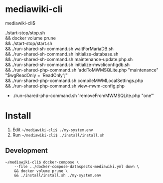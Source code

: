 # mediawiki-cli

mediawiki-cli$

./start-stop/stop.sh \
&& docker volume prune \
&& ./start-stop/start.sh \
&& ./run-shared-sh-command.sh waitForMariaDB.sh \
&& ./run-shared-sh-command.sh initialize-database.sh \
&& ./run-shared-sh-command.sh maintenance-update.php.sh \
&& ./run-shared-sh-command.sh initialize-mwcliconfigdb.sh \
&& ./run-shared-php-command.sh 'addToMWMSQLite.php "maintenance" "\$wgReadOnly = 'ReadOnly';"' \
&& ./run-shared-php-command.sh compileMWMLocalSettings.php \
&& ./run-shared-php-command.sh view-mwm-config.php
* ./run-shared-php-command.sh 'removeFromMWMSQLite.php "one"'

# Install

1. Edit `~/mediawiki-cli$ ./my-system.env`
2. Run `~/mediawiki-cli$ ./install/install.sh`
## Development

    ~/mediawiki-cli$ docker-compose \
        --file ../docker-compose-dataspects-mediawiki.yml down \
        && docker volume prune \
        && ./install/install.sh ./my-system.env